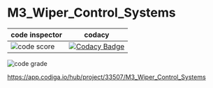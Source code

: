 # M3_Wiper_Control_Systems

code inspector | codacy
--------------| -------
![code score](https://api.codiga.io/project/33507/score/svg) | [![Codacy Badge](https://app.codacy.com/project/badge/Grade/a05e304a0b9841ff8f2762c120597910)](https://www.codacy.com/gh/Bhavani-24/M3_Wiper_Control_Systems/dashboard?utm_source=github.com&amp;utm_medium=referral&amp;utm_content=Bhavani-24/M3_Wiper_Control_Systems&amp;utm_campaign=Badge_Grade)
![code grade](https://api.codiga.io/project/33507/status/svg)



https://app.codiga.io/hub/project/33507/M3_Wiper_Control_Systems
